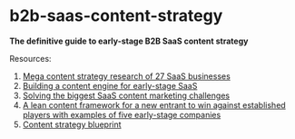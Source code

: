 # b2b-saas-content-strategy
**The definitive guide to early-stage B2B SaaS content strategy**



Resources:
1. [Mega content strategy research of 27 SaaS businesses](https://www.thoughtlytics.com/newsletter/saas-content-strategy)
2. [Building a content engine for early-stage SaaS](https://www.thoughtlytics.com/newsletter/building-a-content-engine-for-early-stage-saas)
3. [Solving the biggest SaaS content marketing challenges](https://www.thoughtlytics.com/newsletter/maneuvering-the-biggest-content-marketing-challenges)
4. [A lean content framework for a new entrant to win against established players with examples of five early-stage companies](https://www.thoughtlytics.com/newsletter/content-flywheel-for-new-saas-companies)
5. [Content strategy blueprint](https://www.thoughtlytics.com/products/saas-content-strategy-blueprint)

